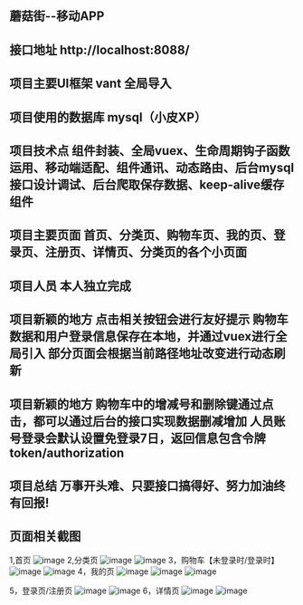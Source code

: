 ## 蘑菇街--移动APP
## 接口地址 http://localhost:8088/
## 项目主要UI框架 vant 全局导入
## 项目使用的数据库 mysql（小皮XP）
## 项目技术点 组件封装、全局vuex、生命周期钩子函数运用、移动端适配、组件通讯、动态路由、后台mysql接口设计调试、后台爬取保存数据、keep-alive缓存组件
## 项目主要页面 首页、分类页、购物车页、我的页、登录页、注册页、详情页、分类页的各个小页面
## 项目人员 本人独立完成
## 项目新颖的地方 点击相关按钮会进行友好提示 购物车数据和用户登录信息保存在本地，并通过vuex进行全局引入 部分页面会根据当前路径地址改变进行动态刷新
## 项目新颖的地方 购物车中的增减号和删除键通过点击，都可以通过后台的接口实现数据删减增加 人员账号登录会默认设置免登录7日，返回信息包含令牌token/authorization

## 项目总结 万事开头难、只要接口搞得好、努力加油终有回报!
## 页面相关截图
1,首页
![image](https://user-images.githubusercontent.com/94448829/154486037-d27d7197-4964-473f-9692-840d624ec6b0.png)
2,分类页
![image](https://user-images.githubusercontent.com/94448829/154486118-7a70d379-e501-4ce8-8ca6-2100639917c4.png)
![image](https://user-images.githubusercontent.com/94448829/154486162-cde6fec8-9b41-4a63-948b-405c1283db2e.png)
3，购物车【未登录时/登录时】
![image](https://user-images.githubusercontent.com/94448829/154486317-2f4f0d7d-b40d-4553-9ab5-f7916e05574f.png)
![image](https://user-images.githubusercontent.com/94448829/154486437-a0c0c004-23b5-4d0d-8eab-877be5d2ba2b.png)
4，我的页
![image](https://user-images.githubusercontent.com/94448829/154486540-04b9652a-5e70-4670-b427-9a208d847909.png)
![image](https://user-images.githubusercontent.com/94448829/154486874-94a8a34c-6788-43b9-8ba8-29391eccea31.png)
![image](https://user-images.githubusercontent.com/94448829/154486950-b17b22c0-0125-4845-8261-e8050346936d.png)

5，登录页/注册页
![image](https://user-images.githubusercontent.com/94448829/154486621-e37e0506-6879-413d-95a4-033afb1a1ffb.png)
![image](https://user-images.githubusercontent.com/94448829/154486655-1879b0bb-e33c-4b57-a45d-7501e5032138.png)
6，详情页
![image](https://user-images.githubusercontent.com/94448829/154486773-d688c939-6503-4a70-81a0-ed91f583913a.png)
![image](https://user-images.githubusercontent.com/94448829/154486812-12b03a20-a00d-4aa0-a1ad-b57ac506f22d.png)


